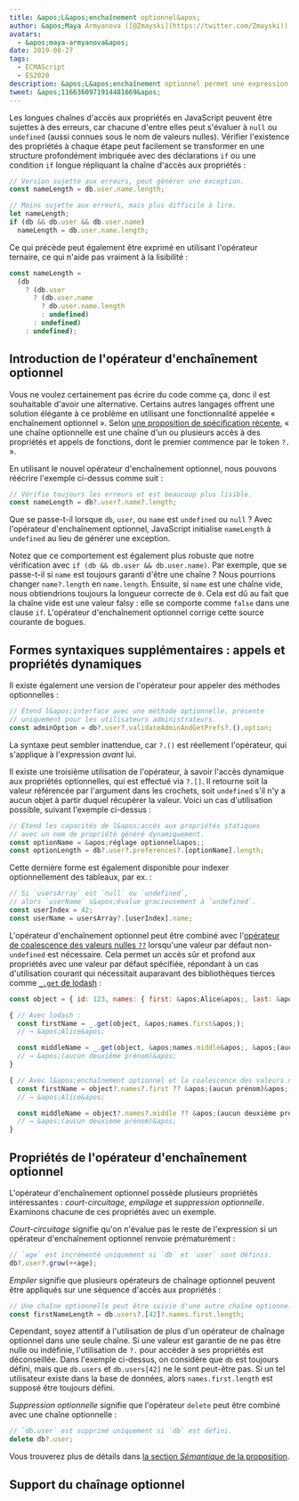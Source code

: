 ```yaml
---
title: &apos;L&apos;enchaînement optionnel&apos;
author: &apos;Maya Armyanova ([@Zmayski](https://twitter.com/Zmayski)), briseuse d&apos;enchaînements optionnels&apos;
avatars:
  - &apos;maya-armyanova&apos;
date: 2019-08-27
tags:
  - ECMAScript
  - ES2020
description: &apos;L&apos;enchaînement optionnel permet une expression lisible et concise des accès aux propriétés avec une vérification intégrée des valeurs nulles.&apos;
tweet: &apos;1166360971914481669&apos;
---
```

Les longues chaînes d&apos;accès aux propriétés en JavaScript peuvent être sujettes à des erreurs, car chacune d&apos;entre elles peut s&apos;évaluer à `null` ou `undefined` (aussi connues sous le nom de valeurs nulles). Vérifier l&apos;existence des propriétés à chaque étape peut facilement se transformer en une structure profondément imbriquée avec des déclarations `if` ou une condition `if` longue répliquant la chaîne d&apos;accès aux propriétés :

<!--truncate-->
```js
// Version sujette aux erreurs, peut générer une exception.
const nameLength = db.user.name.length;

// Moins sujette aux erreurs, mais plus difficile à lire.
let nameLength;
if (db && db.user && db.user.name)
  nameLength = db.user.name.length;
```

Ce qui précède peut également être exprimé en utilisant l&apos;opérateur ternaire, ce qui n&apos;aide pas vraiment à la lisibilité :

```js
const nameLength =
  (db
    ? (db.user
      ? (db.user.name
        ? db.user.name.length
        : undefined)
      : undefined)
    : undefined);
```

## Introduction de l&apos;opérateur d&apos;enchaînement optionnel

Vous ne voulez certainement pas écrire du code comme ça, donc il est souhaitable d&apos;avoir une alternative. Certains autres langages offrent une solution élégante à ce problème en utilisant une fonctionnalité appelée « enchaînement optionnel ». Selon [une proposition de spécification récente](https://github.com/tc39/proposal-optional-chaining), « une chaîne optionnelle est une chaîne d&apos;un ou plusieurs accès à des propriétés et appels de fonctions, dont le premier commence par le token `?.` ».

En utilisant le nouvel opérateur d&apos;enchaînement optionnel, nous pouvons réécrire l&apos;exemple ci-dessus comme suit :

```js
// Vérifie toujours les erreurs et est beaucoup plus lisible.
const nameLength = db?.user?.name?.length;
```

Que se passe-t-il lorsque `db`, `user`, ou `name` est `undefined` ou `null` ? Avec l&apos;opérateur d&apos;enchaînement optionnel, JavaScript initialise `nameLength` à `undefined` au lieu de générer une exception.

Notez que ce comportement est également plus robuste que notre vérification avec `if (db && db.user && db.user.name)`. Par exemple, que se passe-t-il si `name` est toujours garanti d&apos;être une chaîne ? Nous pourrions changer `name?.length` en `name.length`. Ensuite, si `name` est une chaîne vide, nous obtiendrions toujours la longueur correcte de `0`. Cela est dû au fait que la chaîne vide est une valeur falsy : elle se comporte comme `false` dans une clause `if`. L&apos;opérateur d&apos;enchaînement optionnel corrige cette source courante de bogues.

## Formes syntaxiques supplémentaires : appels et propriétés dynamiques

Il existe également une version de l&apos;opérateur pour appeler des méthodes optionnelles :

```js
// Étend l&apos;interface avec une méthode optionnelle, présente
// uniquement pour les utilisateurs administrateurs.
const adminOption = db?.user?.validateAdminAndGetPrefs?.().option;
```

La syntaxe peut sembler inattendue, car `?.()` est réellement l&apos;opérateur, qui s&apos;applique à l&apos;expression _avant_ lui.

Il existe une troisième utilisation de l&apos;opérateur, à savoir l&apos;accès dynamique aux propriétés optionnelles, qui est effectué via `?.[]`. Il retourne soit la valeur référencée par l&apos;argument dans les crochets, soit `undefined` s&apos;il n&apos;y a aucun objet à partir duquel récupérer la valeur. Voici un cas d&apos;utilisation possible, suivant l&apos;exemple ci-dessus :

```js
// Étend les capacités de l&apos;accès aux propriétés statiques
// avec un nom de propriété généré dynamiquement.
const optionName = &apos;réglage optionnel&apos;;
const optionLength = db?.user?.preferences?.[optionName].length;
```

Cette dernière forme est également disponible pour indexer optionnellement des tableaux, par ex. :

```js
// Si `usersArray` est `null` ou `undefined`,
// alors `userName` s&apos;évalue gracieusement à `undefined`.
const userIndex = 42;
const userName = usersArray?.[userIndex].name;
```

L&apos;opérateur d&apos;enchaînement optionnel peut être combiné avec l&apos;[opérateur de coalescence des valeurs nulles `??`](/features/nullish-coalescing) lorsqu&apos;une valeur par défaut non-`undefined` est nécessaire. Cela permet un accès sûr et profond aux propriétés avec une valeur par défaut spécifiée, répondant à un cas d&apos;utilisation courant qui nécessitait auparavant des bibliothèques tierces comme [`_.get` de lodash](https://lodash.dev/docs/4.17.15#get) :

```js
const object = { id: 123, names: { first: &apos;Alice&apos;, last: &apos;Smith&apos; }};

{ // Avec lodash :
  const firstName = _.get(object, &apos;names.first&apos;);
  // → &apos;Alice&apos;

  const middleName = _.get(object, &apos;names.middle&apos;, &apos;(aucun deuxième prénom)&apos;);
  // → &apos;(aucun deuxième prénom)&apos;
}

{ // Avec l&apos;enchaînement optionnel et la coalescence des valeurs nulles :
  const firstName = object?.names?.first ?? &apos;(aucun prénom)&apos;;
  // → &apos;Alice&apos;

  const middleName = object?.names?.middle ?? &apos;(aucun deuxième prénom)&apos;;
  // → &apos;(aucun deuxième prénom)&apos;
}
```

## Propriétés de l&apos;opérateur d&apos;enchaînement optionnel

L&apos;opérateur d&apos;enchaînement optionnel possède plusieurs propriétés intéressantes : _court-circuitage_, _empilage_ et _suppression optionnelle_. Examinons chacune de ces propriétés avec un exemple.

_Court-circuitage_ signifie qu&apos;on n&apos;évalue pas le reste de l&apos;expression si un opérateur d&apos;enchaînement optionnel renvoie prématurément :

```js
// `age` est incrémenté uniquement si `db` et `user` sont définis.
db?.user?.grow(++age);
```

_Empiler_ signifie que plusieurs opérateurs de chaînage optionnel peuvent être appliqués sur une séquence d'accès aux propriétés :

```js
// Une chaîne optionnelle peut être suivie d'une autre chaîne optionnelle.
const firstNameLength = db.users?.[42]?.names.first.length;
```

Cependant, soyez attentif à l'utilisation de plus d'un opérateur de chaînage optionnel dans une seule chaîne. Si une valeur est garantie de ne pas être nulle ou indéfinie, l'utilisation de `?.` pour accéder à ses propriétés est déconseillée. Dans l'exemple ci-dessus, on considère que `db` est toujours défini, mais que `db.users` et `db.users[42]` ne le sont peut-être pas. Si un tel utilisateur existe dans la base de données, alors `names.first.length` est supposé être toujours défini.

_Suppression optionnelle_ signifie que l'opérateur `delete` peut être combiné avec une chaîne optionnelle :

```js
// `db.user` est supprimé uniquement si `db` est défini.
delete db?.user;
```

Vous trouverez plus de détails dans [la section _Sémantique_ de la proposition](https://github.com/tc39/proposal-optional-chaining#semantics).

## Support du chaînage optionnel

<feature-support chrome="80 https://bugs.chromium.org/p/v8/issues/detail?id=9553"
                 firefox="74 https://bugzilla.mozilla.org/show_bug.cgi?id=1566143"
                 safari="13.1 https://bugs.webkit.org/show_bug.cgi?id=200199"
                 nodejs="14 https://medium.com/@nodejs/node-js-version-14-available-now-8170d384567e"
                 babel="oui https://babeljs.io/docs/en/babel-plugin-proposal-optional-chaining"></feature-support>
